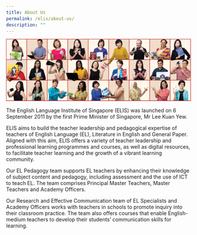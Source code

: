 ```yaml
---
title: About Us
permalink: /elis/about-us/
description: ""
---
```

![Elis collage 2023](/images/elis-collage-2023.jpg)

The English Language Institute of Singapore (ELIS) was launched on 6 September 2011 by the first Prime Minister of Singapore, Mr Lee Kuan Yew.

ELIS aims to build the teacher leadership and pedagogical expertise of teachers of English Language (EL), Literature in English and General Paper. Aligned with this aim, ELIS offers a variety of teacher leadership and professional learning programmes and courses, as well as digital resources, to facilitate teacher learning and the growth of a vibrant learning community.

Our EL Pedagogy team supports EL teachers by enhancing their knowledge of subject content and pedagogy, including assessment and the use of ICT to teach EL. The team comprises Principal Master Teachers, Master Teachers and Academy Officers. 

  
Our Research and Effective Communication team of EL Specialists and Academy Officers works with teachers in schools to promote inquiry into their classroom practice. The team also offers courses that enable English-medium teachers to develop their students’ communication skills for learning.